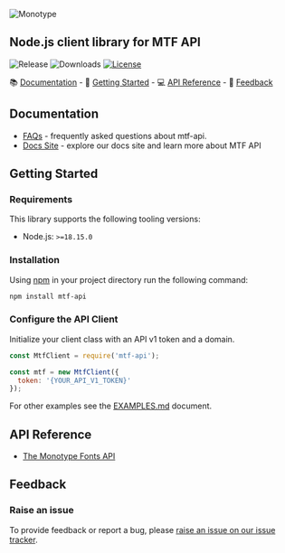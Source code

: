 ![Monotype](https://www.monotype.com/sites/default/files/styles/width_810/public/2020-06/monotype-legal-logo_0.webp?itok=7mnk2ets)

## Node.js client library for MTF API
![Release](https://img.shields.io/npm/v/mtf-api)
![Downloads](https://img.shields.io/npm/dw/mtf-api)
[![License](https://img.shields.io/:license-mit-blue.svg?style=flat)](https://opensource.org/licenses/MIT)

📚 [Documentation](#documentation) - 🚀 [Getting Started](#getting-started) - 💻 [API Reference](#api-reference) - 💬 [Feedback](#feedback)

## Documentation

- [FAQs](https://github.com/therj/mtf-api/blob/master/FAQ.md) - frequently asked questions about mtf-api.
- [Docs Site](https://mtf-api.rjoshi.net) - explore our docs site and learn more about MTF API

## Getting Started

### Requirements

This library supports the following tooling versions:

- Node.js: `>=18.15.0`

### Installation

Using [npm](https://npmjs.org) in your project directory run the following command:

```bash
npm install mtf-api
```

### Configure the API Client

Initialize your client class with an API v1 token and a domain.

```js
const MtfClient = require('mtf-api');

const mtf = new MtfClient({
  token: '{YOUR_API_V1_TOKEN}'
});
```

For other examples see the [EXAMPLES.md](https://github.com/therj/mtf-api/blob/master/EXAMPLES.md) document.

## API Reference

- [The Monotype Fonts API](https://developers.monotype.com/docs/worldoffonts/1/routes/authorize/refresh/get)

## Feedback

<!---
### Contributing

We appreciate feedback and contribution to this repo! Before you get started, please see the following:
--->

### Raise an issue

To provide feedback or report a bug, please [raise an issue on our issue tracker](https://github.com/therj/mtf-api/issues).
